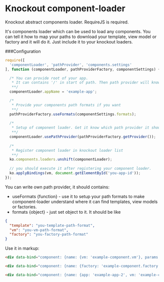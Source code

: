 # Knockout component-loader
Knockout abstract components loader. RequireJS is required.

It's components loader which can be used to load any components. You can tell it how to map your paths to download your template, view model or factory and it will do it. Just include it to your knockout loaders.

###Configuration

```javascript
require([
  'componentLoader', 'pathProvider', 'components.settings'
], function (componentLoader, pathProviderFactory, componentSettings) {

  /* You can provide root of your app.
   * It can contains '/' in start of path. Then path provider will know that you want to load js file from root of your domain.
   **/
  componentLoader.appName = 'example-app';

  /* 
   * Provide your components path formats if you want
   **/
  pathProviderFactory.useFormats(componentSettings.formats);
  
  /*
   * Setup of component loader. Get it know which path provider it should use.
   **/
  componentLoader.usePathProvider(pathProviderFactory.getProvider());
  
  /*
   * Register component loader in knockout loader list
   **/
  ko.components.loaders.unshift(componentLoader);
  
  // you should execute it after registering your component loader.
  ko.applyBindings(vm, document.getElementById('you-app-id'));
});

```

You can write own path provider, it should contains:

* useFormats {function} - use it to setup your path formats to make component-loader understand where it can find templates, view models or factories.
* formats {object} - just set object to it. It should be like 
```json
{
  "template": "you-template-path-format",
  "vm": "you-vm-path-format",
  "factory": "you-factory-path-format"
}
```

Use it in markup:

```html
<div data-bind="component: {name: {vm: 'example-component.vm'}, params: {hello: 'world'}}"></div>

<div data-bind="component: {name: {factory: 'example-component.factory'}, params: {hello: 'world'}}"></div>

<div data-bind="component: {name: {app: 'example-app-2', vm: 'example-component.vm'}, params: {hello: 'world'}}"></div>
```

